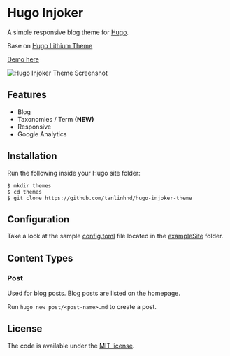 # Hugo Injoker

A simple responsive blog theme for [Hugo](https://gohugo.io/).

Base on [Hugo Lithium Theme](https://github.com/jrutheiser/hugo-lithium-theme)

[Demo here](https://imlinh.com)

![Hugo Injoker Theme Screenshot](https://raw.githubusercontent.com/tanlinhnd/hugo-injoker-theme/master/images/screenshot.png)

## Features

- Blog
- Taxonomies / Term **(NEW)**
- Responsive
- Google Analytics

## Installation

Run the following inside your Hugo site folder:

```
$ mkdir themes
$ cd themes
$ git clone https://github.com/tanlinhnd/hugo-injoker-theme
```

## Configuration

Take a look at the sample [config.toml](https://github.com/tanlinhnd/hugo-injoker-theme/blob/master/exampleSite/config.toml)
file located in the [exampleSite](https://github.com/tanlinhnd/hugo-injoker-theme/blob/master/exampleSite) folder.

## Content Types

### Post

Used for blog posts. Blog posts are listed on the homepage.

Run `hugo new post/<post-name>.md` to create a post.

## License

The code is available under the [MIT license](https://github.com/tanlinhnd/hugo-injoker-theme/blob/master/LICENSE.md).

